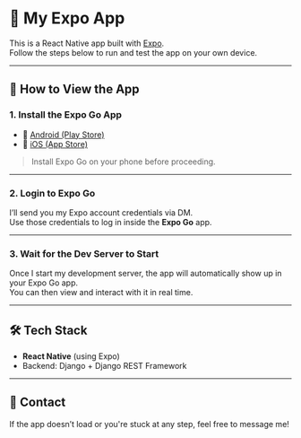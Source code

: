 # 📱 My Expo App

This is a React Native app built with [Expo](https://expo.dev/).  
Follow the steps below to run and test the app on your own device.

---

## 🚀 How to View the App

### 1. Install the Expo Go App

- 📱 [Android (Play Store)](https://play.google.com/store/apps/details?id=host.exp.exponent)
- 📱 [iOS (App Store)](https://apps.apple.com/app/expo-go/id982107779)

> Install Expo Go on your phone before proceeding.

---

### 2. Login to Expo Go

I’ll send you my Expo account credentials via DM.  
Use those credentials to log in inside the **Expo Go** app.

---

### 3. Wait for the Dev Server to Start

Once I start my development server, the app will automatically show up in your Expo Go app.  
You can then view and interact with it in real time.

---

## 🛠 Tech Stack

- **React Native** (using Expo)
- Backend: Django + Django REST Framework

---

## 📩 Contact

If the app doesn’t load or you're stuck at any step, feel free to message me!
